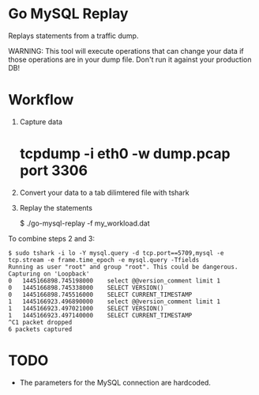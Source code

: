 Go MySQL Replay
===============

Replays statements from a traffic dump.

WARNING: This tool will execute operations that can change your data if those
 operations are in your dump file. Don't run it against your production DB!

Workflow
========

1. Capture data

    # tcpdump -i eth0 -w dump.pcap port 3306

2. Convert your data to a tab dilimtered file with tshark
3. Replay the statements

    $ ./go-mysql-replay -f my_workload.dat

To combine steps 2 and 3:

    $ sudo tshark -i lo -Y mysql.query -d tcp.port==5709,mysql -e tcp.stream -e frame.time_epoch -e mysql.query -Tfields
    Running as user "root" and group "root". This could be dangerous.
    Capturing on 'Loopback'
    0	1445166898.745198000	select @@version_comment limit 1
    0	1445166898.745338000	SELECT VERSION()
    0	1445166898.745516000	SELECT CURRENT_TIMESTAMP
    1	1445166923.496890000	select @@version_comment limit 1
    1	1445166923.497021000	SELECT VERSION()
    1	1445166923.497140000	SELECT CURRENT_TIMESTAMP
    ^C1 packet dropped
    6 packets captured

TODO
====

* The parameters for the MySQL connection are hardcoded.
